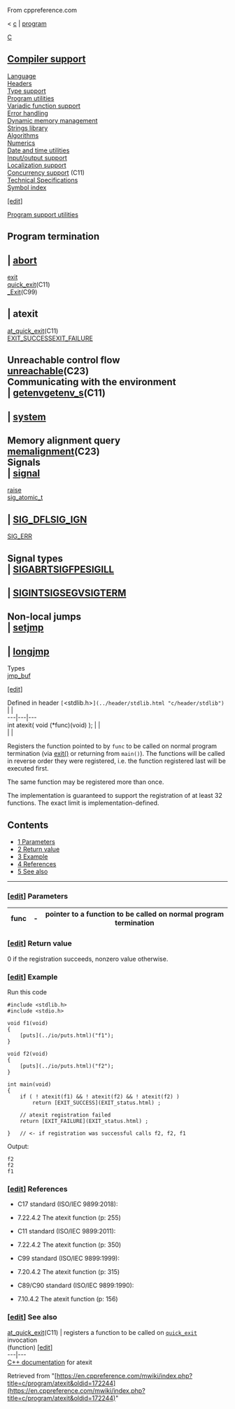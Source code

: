 From cppreference.com

< [c](../../c.html "c")‎ | [program](../program.html "c/program")

[ C](../../c.html "c")

[Compiler support](../compiler_support.html "c/compiler support")  
---  
[Language](../language.html "c/language")  
[Headers](../header.html "c/header")  
[Type support](../types.html "c/types")  
[Program utilities](../program.html "c/program")  
[Variadic function support](../variadic.html "c/variadic")  
[Error handling](../error.html "c/error")  
[Dynamic memory management](../memory.html "c/memory")  
[Strings library](../string.html "c/string")  
[Algorithms](../algorithm.html "c/algorithm")  
[Numerics](../numeric.html "c/numeric")  
[Date and time utilities](../chrono.html "c/chrono")  
[Input/output support](../io.html "c/io")  
[Localization support](../locale.html "c/locale")  
[Concurrency support](../thread.html "c/thread") (C11)  
[Technical Specifications](../experimental.html "c/experimental")  
[Symbol index](../index.html "c/symbol index")  
  
[[edit]](https://en.cppreference.com/mwiki/index.php?title=Template:c/navbar_content&action=edit)

[ Program support utilities](../program.html "c/program")

Program termination  
---  
| [abort](abort.html "c/program/abort")  
---  
[exit](exit.html "c/program/exit")  
[quick_exit](quick_exit.html "c/program/quick exit")(C11)  
[_Exit](_Exit.html "c/program/ Exit")(C99)  
  
| **atexit**  
---  
[at_quick_exit](at_quick_exit.html "c/program/at quick exit")(C11)  
[EXIT_SUCCESSEXIT_FAILURE](EXIT_status.html "c/program/EXIT status")  
  
Unreachable control flow  
[unreachable](unreachable.html "c/program/unreachable")(C23)  
Communicating with the environment  
| [getenvgetenv_s](getenv.html "c/program/getenv")(C11)  
---  
  
| [system](system.html "c/program/system")  
---  
  
  
  
Memory alignment query  
[memalignment](memalignment.html "c/program/memalignment")(C23)  
Signals  
| [signal](signal.html "c/program/signal")  
---  
[raise](raise.html "c/program/raise")  
[sig_atomic_t](sig_atomic_t.html "c/program/sig atomic t")  
  
| [SIG_DFLSIG_IGN](SIG_strategies.html "c/program/SIG strategies")  
---  
[SIG_ERR](SIG_ERR.html "c/program/SIG ERR")  
  
Signal types  
| [SIGABRTSIGFPESIGILL](SIG_types.html "c/program/SIG types")  
---  
  
| [SIGINTSIGSEGVSIGTERM](SIG_types.html "c/program/SIG types")  
---  
  
Non-local jumps  
| [setjmp](setjmp.html "c/program/setjmp")  
---  
  
| [longjmp](longjmp.html "c/program/longjmp")  
---  
  
Types  
[jmp_buf](jmp_buf.html "c/program/jmp buf")  
  
[[edit]](https://en.cppreference.com/mwiki/index.php?title=Template:c/program/navbar_content&action=edit)

Defined in header `[`<stdlib.h>`](../header/stdlib.html "c/header/stdlib")` |  |   
---|---|---  
int atexit( void (*func)(void) ); |  |   
| |   
  
Registers the function pointed to by `func` to be called on normal program termination (via [exit()](exit.html "c/program/exit") or returning from `main()`). The functions will be called in reverse order they were registered, i.e. the function registered last will be executed first. 

The same function may be registered more than once. 

The implementation is guaranteed to support the registration of at least 32 functions. The exact limit is implementation-defined. 

## Contents

  * [1 Parameters](atexit.html#Parameters)
  * [2 Return value](atexit.html#Return_value)
  * [3 Example](atexit.html#Example)
  * [4 References](atexit.html#References)
  * [5 See also](atexit.html#See_also)

  
---  
  
### [[edit](https://en.cppreference.com/mwiki/index.php?title=c/program/atexit&action=edit&section=1 "Edit section: Parameters")] Parameters

func  |  \-  |  pointer to a function to be called on normal program termination   
---|---|---  
  
### [[edit](https://en.cppreference.com/mwiki/index.php?title=c/program/atexit&action=edit&section=2 "Edit section: Return value")] Return value

​0​ if the registration succeeds, nonzero value otherwise. 

### [[edit](https://en.cppreference.com/mwiki/index.php?title=c/program/atexit&action=edit&section=3 "Edit section: Example")] Example

Run this code
    
    
    #include <stdlib.h>
    #include <stdio.h>
     
    void f1(void)
    {
        [puts](../io/puts.html)("f1");
    }
     
    void f2(void)
    {
        [puts](../io/puts.html)("f2");
    }
     
    int main(void)
    {
        if ( ! atexit(f1) && ! atexit(f2) && ! atexit(f2) )
            return [EXIT_SUCCESS](EXIT_status.html) ;
     
        // atexit registration failed
        return [EXIT_FAILURE](EXIT_status.html) ;
     
    }   // <- if registration was successful calls f2, f2, f1

Output: 
    
    
    f2
    f2
    f1

### [[edit](https://en.cppreference.com/mwiki/index.php?title=c/program/atexit&action=edit&section=4 "Edit section: References")] References

  * C17 standard (ISO/IEC 9899:2018): 



    

  * 7.22.4.2 The atexit function (p: 255) 



  * C11 standard (ISO/IEC 9899:2011): 



    

  * 7.22.4.2 The atexit function (p: 350) 



  * C99 standard (ISO/IEC 9899:1999): 



    

  * 7.20.4.2 The atexit function (p: 315) 



  * C89/C90 standard (ISO/IEC 9899:1990): 



    

  * 7.10.4.2 The atexit function (p: 156) 



### [[edit](https://en.cppreference.com/mwiki/index.php?title=c/program/atexit&action=edit&section=5 "Edit section: See also")] See also

[ at_quick_exit](at_quick_exit.html "c/program/at quick exit")(C11) |  registers a function to be called on [`quick_exit`](quick_exit.html "c/program/quick exit") invocation   
(function) [[edit]](https://en.cppreference.com/mwiki/index.php?title=Template:c/program/dsc_at_quick_exit&action=edit)  
---|---  
[C++ documentation](../../cpp/utility/program/atexit.html "cpp/utility/program/atexit") for atexit  
  
Retrieved from "[https://en.cppreference.com/mwiki/index.php?title=c/program/atexit&oldid=172244](https://en.cppreference.com/mwiki/index.php?title=c/program/atexit&oldid=172244)" 
